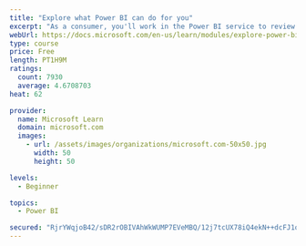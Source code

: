 ```yaml
---
title: "Explore what Power BI can do for you"
excerpt: "As a consumer, you'll work in the Power BI service to review and interact with content that has been shared with you. This module provides the foundational information that you need to work effectively in the Power BI service."
webUrl: https://docs.microsoft.com/en-us/learn/modules/explore-power-bi-service/
type: course
price: Free
length: PT1H9M
ratings:
  count: 7930
  average: 4.6708703
heat: 62

provider:
  name: Microsoft Learn
  domain: microsoft.com
  images:
    - url: /assets/images/organizations/microsoft.com-50x50.jpg
      width: 50
      height: 50

levels:
  - Beginner

topics:
  - Power BI

secured: "RjrYWqjoB42/sDR2rOBIVAhWkWUMP7EVeMBQ/12j7tcUX78iQ4ekN++dcFJ1onjujN9VB3RwCUZ4uZ8Gg8n8lC6XgmZFAl1HSol8pmRj4QIB9bKvc6vLF4UMsRipAjELgylwY8H+4kQAp8Pa8hibef4Knq/Ny9cwoJbetsk5uWtunXgtTF1Y9iEhijN3DZq12Y+0h0DEHQEQ4CQEI7tyb2Y3qe1M5lHZ3zJfYEYdySdOKxoESNp3gLYvJQOID55awLr5f4dgqxhpceMnB1V24MTChoxCOnPWG4JvjjDl0j4sF+tmeBxQFsjGbP7pjD5+Ir+i33ALggHjpJleFR0GBte810yKGqYouKNCpXQsOCatH0poLeBfvTGjDCh3+onAfLATTeaRnYAYksf5bOdxVhoL6sC9k6DmjYuwIhLxK1s=;1wHjIk9MDB5c2NCmzfWnAw=="
---
```


